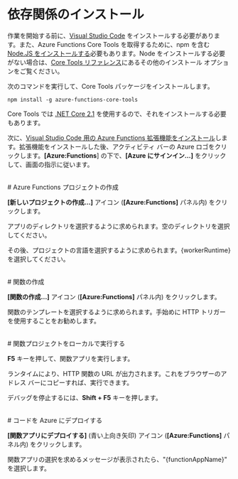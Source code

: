 # 依存関係のインストール

作業を開始する前に、[Visual Studio Code](https://go.microsoft.com/fwlink/?linkid=2016593) をインストールする必要があります。また、Azure Functions Core Tools を取得するために、npm を含む [Node.JS をインストールする](https://go.microsoft.com/fwlink/?linkid=2016195)必要もあります。Node をインストールする必要がない場合は、[Core Tools リファレンス](https://go.microsoft.com/fwlink/?linkid=2016192)にあるその他のインストール オプションをご覧ください。

次のコマンドを実行して、Core Tools パッケージをインストールします。

``` npm install -g azure-functions-core-tools ```

Core Tools では [.NET Core 2.1](https://go.microsoft.com/fwlink/?linkid=2016373) を使用するので、それをインストールする必要もあります。

次に、[Visual Studio Code 用の Azure Functions 拡張機能をインストール](https://go.microsoft.com/fwlink/?linkid=2016800)します。拡張機能をインストールした後、アクティビティ バーの Azure ロゴをクリックします。**\[Azure:Functions**] の下で、**\[Azure にサインイン...]** をクリックして、画面の指示に従います。

<br/>
# Azure Functions プロジェクトの作成

**\[新しいプロジェクトの作成…]** アイコン (**\[Azure:Functions]** パネル内) をクリックします。

アプリのディレクトリを選択するように求められます。空のディレクトリを選択してください。

その後、プロジェクトの言語を選択するように求められます。{workerRuntime} を選択してください。

<br/>
# 関数の作成

**\[関数の作成…]** アイコン (**\[Azure:Functions]** パネル内) をクリックします。

関数のテンプレートを選択するように求められます。手始めに HTTP トリガーを使用することをお勧めします。

<br/>
# 関数プロジェクトをローカルで実行する

**F5** キーを押して、関数アプリを実行します。

ランタイムにより、HTTP 関数の URL が出力されます。これをブラウザーのアドレス バーにコピーすれば、実行できます。

デバッグを停止するには、**Shift + F5** キーを押します。

<br/>
# コードを Azure にデプロイする

**\[関数アプリにデプロイする]** (青い上向き矢印) アイコン (**\[Azure:Functions]** パネル内) をクリックします。

関数アプリの選択を求めるメッセージが表示されたら、"{functionAppName}" を選択します。

